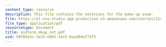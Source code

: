 ```yaml
---
content_type: resource
description: This file contains the notations for the make-up exam.
file: https://ol-ocw-studio-app-production.s3.amazonaws.com/courses/21m-301-harmony-and-counterpoint-i-spring-2005/50f09a3c3e32e9b534c56aad04af73f3_midterm_mkup_not.pdf
file_type: application/pdf
resourcetype: Document
title: midterm_mkup_not.pdf
uid: 50f09a3c-3e32-e9b5-34c5-6aad04af73f3
---
```

